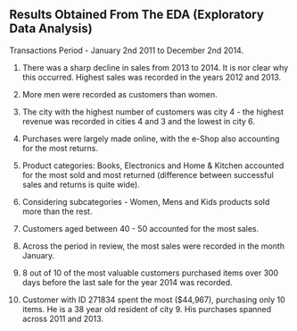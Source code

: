## Results Obtained From The EDA (Exploratory Data Analysis)

Transactions Period - January 2nd 2011 to December 2nd 2014.

1. There was a sharp decline in sales from 2013 to 2014. It is nor clear why this occurred. Highest sales was recorded in the years 2012 and 2013.

2. More men were recorded as customers than women.

3. The city with the highest number of customers was city 4 -  the highest revenue was recorded in cities 4 and 3 and the lowest in city 6.

4.  Purchases were largely made online, with the e-Shop also accounting for the most returns.

5. Product categories: Books, Electronics and Home & Kitchen accounted for the most sold and most returned (difference between successful sales and returns is quite wide).

6. Considering subcategories - Women, Mens and Kids products sold more than the rest.

7. Customers aged between 40 - 50 accounted for the most sales.

8. Across the period in review, the most sales were recorded in the month January.

9. 8 out of 10 of the most valuable customers purchased items over 300 days before the last sale for the year 2014 was recorded.

10. Customer with ID 271834 spent the most ($44,967), purchasing only 10 items. He is a 38 year old resident of city 9. His purchases spanned across 2011 and 2013.
